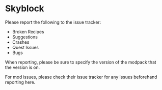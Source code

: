 # Skyblock

Please report the following to the issue tracker:
* Broken Recipes
* Suggestions
* Crashes
* Quest Issues
* Bugs

When reporting, please be sure to specify the version of the modpack that the version is on.

For mod issues, please check their issue tracker for any issues beforehand reporting here.
